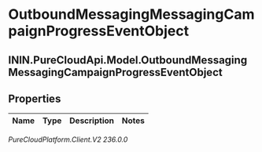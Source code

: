 # OutboundMessagingMessagingCampaignProgressEventObject

## ININ.PureCloudApi.Model.OutboundMessagingMessagingCampaignProgressEventObject

## Properties

|Name | Type | Description | Notes|
|------------ | ------------- | ------------- | -------------|



_PureCloudPlatform.Client.V2 236.0.0_
